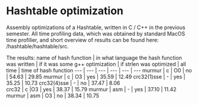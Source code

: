 # Hashtable optimization
Assembly optimizations of a Hashtable, written in C / C++ in the previous semester. All time profiling data, which was obtained by standard MacOS time profilier, and short overview of results can be found here: /hashtable/hashtable/src.

The results:
name of hash function  |   in what language the hash function was written   |   if it was some g++ optimization  |  if strlen was optimized | all time  | time of hash function
--- | --- | --- | --- | --- | --- 
murmur | c | O0 | no | 54.63 | 29.85
murmur |  c  | O3 | yes | 35.59 | 12.49
crc32(1)sse | -  | yes   |   35.25    |  10.73
crc32(4)sse   |  -  |  no  |  37.47  |  8.06    
crc32     |         c    |O3   | yes  |  38.37 |   15.79
murmur       |   asm  |  -   | yes   | 37.10   | 11.42
murmur     |     asm  |  O3   | no   | 38.34  |  10.75
